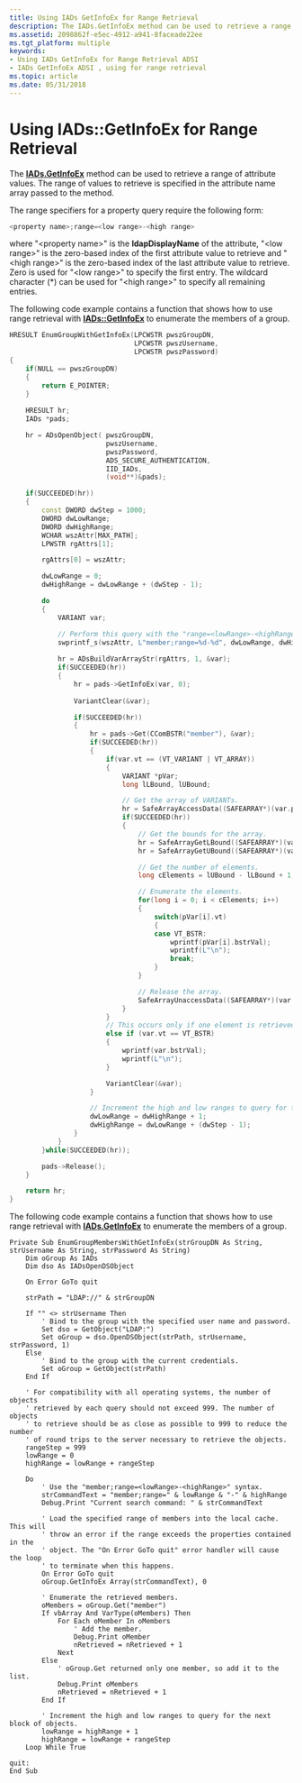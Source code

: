 ```yaml
---
title: Using IADs GetInfoEx for Range Retrieval
description: The IADs.GetInfoEx method can be used to retrieve a range of attribute values. The range of values to retrieve is specified in the attribute name array passed to the method.
ms.assetid: 2098862f-e5ec-4912-a941-8faceade22ee
ms.tgt_platform: multiple
keywords:
- Using IADs GetInfoEx for Range Retrieval ADSI
- IADs GetInfoEx ADSI , using for range retrieval
ms.topic: article
ms.date: 05/31/2018
---
```


# Using IADs::GetInfoEx for Range Retrieval

The [**IADs.GetInfoEx**](/windows/desktop/api/Iads/nf-iads-iads-getinfoex) method can be used to retrieve a range of attribute values. The range of values to retrieve is specified in the attribute name array passed to the method.

The range specifiers for a property query require the following form:


```C++
<property name>;range=<low range>-<high range>
```



where "&lt;property name&gt;" is the **ldapDisplayName** of the attribute, "&lt;low range&gt;" is the zero-based index of the first attribute value to retrieve and "&lt;high range&gt;" is the zero-based index of the last attribute value to retrieve. Zero is used for "&lt;low range&gt;" to specify the first entry. The wildcard character (\*) can be used for "&lt;high range&gt;" to specify all remaining entries.

The following code example contains a function that shows how to use range retrieval with [**IADs::GetInfoEx**](/windows/desktop/api/Iads/nf-iads-iads-getinfoex) to enumerate the members of a group.


```C++
HRESULT EnumGroupWithGetInfoEx(LPCWSTR pwszGroupDN, 
                               LPCWSTR pwszUsername, 
                               LPCWSTR pwszPassword)
{
    if(NULL == pwszGroupDN)
    {
        return E_POINTER;
    }
    
    HRESULT hr;
    IADs *pads;

    hr = ADsOpenObject( pwszGroupDN,
                        pwszUsername,
                        pwszPassword,
                        ADS_SECURE_AUTHENTICATION,
                        IID_IADs, 
                        (void**)&pads);

    if(SUCCEEDED(hr))
    {
        const DWORD dwStep = 1000;
        DWORD dwLowRange;
        DWORD dwHighRange;
        WCHAR wszAttr[MAX_PATH];
        LPWSTR rgAttrs[1];

        rgAttrs[0] = wszAttr;

        dwLowRange = 0;
        dwHighRange = dwLowRange + (dwStep - 1);

        do
        {
            VARIANT var;

            // Perform this query with the "range=<lowRange>-<highRange>" range.
            swprintf_s(wszAttr, L"member;range=%d-%d", dwLowRange, dwHighRange);
    
            hr = ADsBuildVarArrayStr(rgAttrs, 1, &var);
            if(SUCCEEDED(hr))
            {
                hr = pads->GetInfoEx(var, 0);
                
                VariantClear(&var);

                if(SUCCEEDED(hr))
                {
                    hr = pads->Get(CComBSTR("member"), &var);
                    if(SUCCEEDED(hr))
                    {
                        if(var.vt == (VT_VARIANT | VT_ARRAY))
                        {
                            VARIANT *pVar;
                            long lLBound, lUBound;

                            // Get the array of VARIANTs.
                            hr = SafeArrayAccessData((SAFEARRAY*)(var.pparray), (void HUGEP* FAR*)&pVar);
                            if(SUCCEEDED(hr))
                            {
                                // Get the bounds for the array.
                                hr = SafeArrayGetLBound((SAFEARRAY*)(var.pparray), 1, &lLBound);
                                hr = SafeArrayGetUBound((SAFEARRAY*)(var.pparray), 1, &lUBound);

                                // Get the number of elements.
                                long cElements = lUBound - lLBound + 1;

                                // Enumerate the elements.
                                for(long i = 0; i < cElements; i++)
                                {
                                    switch(pVar[i].vt)
                                    {
                                    case VT_BSTR:
                                        wprintf(pVar[i].bstrVal); 
                                        wprintf(L"\n"); 
                                        break;
                                    }
                                }

                                // Release the array.
                                SafeArrayUnaccessData((SAFEARRAY*)(var.pparray));
                            }
                        }
                        // This occurs only if one element is retrieved.
                        else if (var.vt == VT_BSTR)
                        {
                            wprintf(var.bstrVal); 
                            wprintf(L"\n"); 
                        }

                        VariantClear(&var);
                    }

                    // Increment the high and low ranges to query for the next block of objects.
                    dwLowRange = dwHighRange + 1;
                    dwHighRange = dwLowRange + (dwStep - 1);
                }
            }
        }while(SUCCEEDED(hr));

        pads->Release();
    }

    return hr;
}
```



The following code example contains a function that shows how to use range retrieval with [**IADs.GetInfoEx**](/windows/desktop/api/Iads/nf-iads-iads-getinfoex) to enumerate the members of a group.


```VB
Private Sub EnumGroupMembersWithGetInfoEx(strGroupDN As String, strUsername As String, strPassword As String)
    Dim oGroup As IADs
    Dim dso As IADsOpenDSObject
    
    On Error GoTo quit
        
    strPath = "LDAP://" & strGroupDN
    
    If "" <> strUsername Then
        ' Bind to the group with the specified user name and password.
        Set dso = GetObject("LDAP:")
        Set oGroup = dso.OpenDSObject(strPath, strUsername, strPassword, 1)
    Else
        ' Bind to the group with the current credentials.
        Set oGroup = GetObject(strPath)
    End If
    
    ' For compatibility with all operating systems, the number of objects
    ' retrieved by each query should not exceed 999. The number of objects
    ' to retrieve should be as close as possible to 999 to reduce the number
    ' of round trips to the server necessary to retrieve the objects.
    rangeStep = 999
    lowRange = 0
    highRange = lowRange + rangeStep
    
    Do
        ' Use the "member;range=<lowRange>-<highRange>" syntax.
        strCommandText = "member;range=" & lowRange & "-" & highRange
        Debug.Print "Current search command: " & strCommandText
        
        ' Load the specified range of members into the local cache. This will
        ' throw an error if the range exceeds the properties contained in the
        ' object. The "On Error GoTo quit" error handler will cause the loop
        ' to terminate when this happens.
        On Error GoTo quit
        oGroup.GetInfoEx Array(strCommandText), 0
        
        ' Enumerate the retrieved members.
        oMembers = oGroup.Get("member")
        If vbArray And VarType(oMembers) Then
            For Each oMember In oMembers
                ' Add the member.
                Debug.Print oMember
                nRetrieved = nRetrieved + 1
            Next
        Else
            ' oGroup.Get returned only one member, so add it to the list.
            Debug.Print oMembers
            nRetrieved = nRetrieved + 1
        End If
        
        ' Increment the high and low ranges to query for the next block of objects.
        lowRange = highRange + 1
        highRange = lowRange + rangeStep
    Loop While True
    
quit:
End Sub
```



 

 




